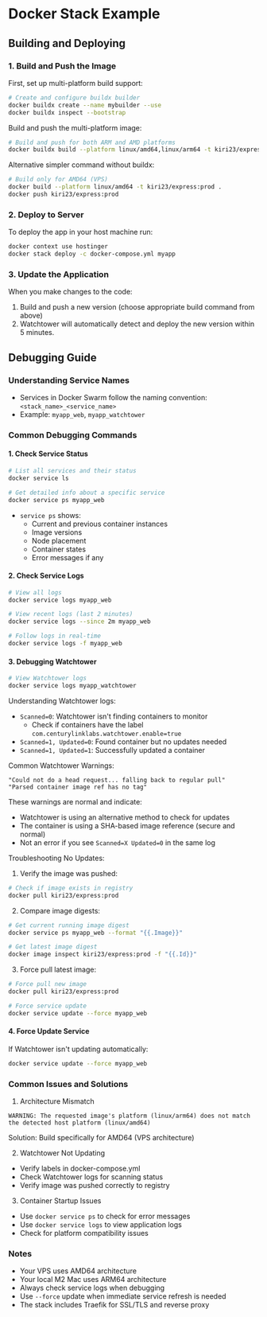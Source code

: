 # Docker Stack Example

## Building and Deploying

### 1. Build and Push the Image

First, set up multi-platform build support:

```bash
# Create and configure buildx builder
docker buildx create --name mybuilder --use
docker buildx inspect --bootstrap
```

Build and push the multi-platform image:

```bash
# Build and push for both ARM and AMD platforms
docker buildx build --platform linux/amd64,linux/arm64 -t kiri23/express:prod --push .
```

Alternative simpler command without buildx:

```bash
# Build only for AMD64 (VPS)
docker build --platform linux/amd64 -t kiri23/express:prod .
docker push kiri23/express:prod
```

### 2. Deploy to Server

To deploy the app in your host machine run:

```bash
docker context use hostinger
docker stack deploy -c docker-compose.yml myapp
```

### 3. Update the Application

When you make changes to the code:

1. Build and push a new version (choose appropriate build command from above)
2. Watchtower will automatically detect and deploy the new version within 5
   minutes.

## Debugging Guide

### Understanding Service Names

- Services in Docker Swarm follow the naming convention:
  `<stack_name>_<service_name>`
- Example: `myapp_web`, `myapp_watchtower`

### Common Debugging Commands

#### 1. Check Service Status

```bash
# List all services and their status
docker service ls

# Get detailed info about a specific service
docker service ps myapp_web
```

- `service ps` shows:
  - Current and previous container instances
  - Image versions
  - Node placement
  - Container states
  - Error messages if any

#### 2. Check Service Logs

```bash
# View all logs
docker service logs myapp_web

# View recent logs (last 2 minutes)
docker service logs --since 2m myapp_web

# Follow logs in real-time
docker service logs -f myapp_web
```

#### 3. Debugging Watchtower

```bash
# View Watchtower logs
docker service logs myapp_watchtower
```

Understanding Watchtower logs:

- `Scanned=0`: Watchtower isn't finding containers to monitor
  - Check if containers have the label
    `com.centurylinklabs.watchtower.enable=true`
- `Scanned=1, Updated=0`: Found container but no updates needed
- `Scanned=1, Updated=1`: Successfully updated a container

Common Watchtower Warnings:

```
"Could not do a head request... falling back to regular pull"
"Parsed container image ref has no tag"
```

These warnings are normal and indicate:

- Watchtower is using an alternative method to check for updates
- The container is using a SHA-based image reference (secure and normal)
- Not an error if you see `Scanned=X Updated=0` in the same log

Troubleshooting No Updates:

1. Verify the image was pushed:

```bash
# Check if image exists in registry
docker pull kiri23/express:prod
```

2. Compare image digests:

```bash
# Get current running image digest
docker service ps myapp_web --format "{{.Image}}"

# Get latest image digest
docker image inspect kiri23/express:prod -f "{{.Id}}"
```

3. Force pull latest image:

```bash
# Force pull new image
docker pull kiri23/express:prod

# Force service update
docker service update --force myapp_web
```

#### 4. Force Update Service

If Watchtower isn't updating automatically:

```bash
docker service update --force myapp_web
```

### Common Issues and Solutions

1. Architecture Mismatch

```
WARNING: The requested image's platform (linux/arm64) does not match the detected host platform (linux/amd64)
```

Solution: Build specifically for AMD64 (VPS architecture)

2. Watchtower Not Updating

- Verify labels in docker-compose.yml
- Check Watchtower logs for scanning status
- Verify image was pushed correctly to registry

3. Container Startup Issues

- Use `docker service ps` to check for error messages
- Use `docker service logs` to view application logs
- Check for platform compatibility issues

### Notes

- Your VPS uses AMD64 architecture
- Your local M2 Mac uses ARM64 architecture
- Always check service logs when debugging
- Use `--force` update when immediate service refresh is needed
- The stack includes Traefik for SSL/TLS and reverse proxy

